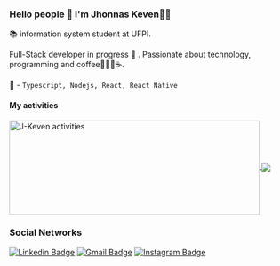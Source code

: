### Hello people :wave: I'm Jhonnas Keven🙋‍♂️

📚 information system student at UFPI.

Full-Stack developer in progress :rocket: . Passionate about technology, programming and coffee💜👨‍💻☕. 

💜 - `Typescript, Nodejs, React, React Native`

#### My activities

<a href="https://github.com/J-Keven/github-readme-stats">
  <img width=450 height=170 align="center" src="https://github-readme-stats.vercel.app/api?username=J-Keven&layout=compact&theme=algolia&show_icons=true" alt="J-Keven activities" />
</a>
<a href="https://github.com/J-Keven/github-readme-stats">
  <img align="center" src="https://github-readme-stats.vercel.app/api/top-langs/?username=J-Keven&layout=compact&theme=algolia&show_icons=true" />
</a>

### Social Networks
[![Linkedin Badge](https://img.shields.io/badge/-Jhonnas_keven-blue?style=flat-square&logo=Linkedin&logoColor=white&link=https://www.linkedin.com/in/keven-nunes-884a97159//)](https://www.linkedin.com/in/keven-nunes-884a97159//) 
[![Gmail Badge](https://img.shields.io/badge/-jhonasnunes425@gmail.com-c14438?style=flat-square&logo=Gmail&logoColor=white&link=mailto:jhonasnunes425@gmail.com)](mailto:jhonasnunes425@gmail.com)
[![Instagram Badge](https://img.shields.io/badge/-@_keven_nunes4313-6633cc?style=flat-square&labelColor=6633cc&logo=instagram&logoColor=white&link=https://www.instagram.com/keven_nunes4313/)](https://www.instagram.com/keven_nunes4313/)

